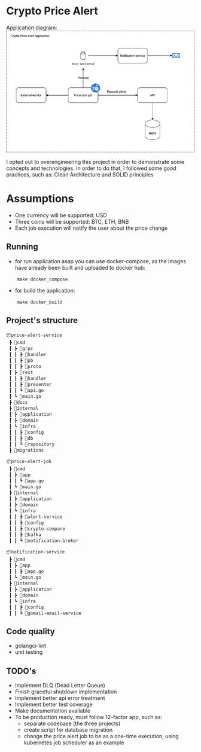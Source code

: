 # Crypto Price Alert

Application diagram:
![](diagram.png "Diagram")

I opted out to overengineering this project in order to demonstrate some concepts and technologies. In order to do that, I followed some good practices, such as: Clean Architecture and SOLID principles 

# Assumptions

- One currency will be supported: USD
- Three coins will be supported: BTC, ETH, BNB
- Each job execution will notify the user about the price change

## Running

- for run application asap you can use docker-compose, as the images have already been built and uploaded to docker hub:
```shell
    make docker_compose
```

- for build the application:
```shell
    make docker_build
```

## Project's structure

```shell script
📦price-alert-service
 ┣ 📂cmd
 ┃ ┣ 📂grpc
 ┃ ┃ ┣ 📂handler
 ┃ ┃ ┣ 📂pb
 ┃ ┃ ┣ 📂proto
 ┃ ┣ 📂rest
 ┃ ┃ ┣ 📂handler
 ┃ ┃ ┣ 📂presenter
 ┃ ┃ ┗ 📜api.go
 ┃ ┗ 📜main.go
 ┣ 📂docs
 ┣ 📂internal
 ┃ ┣ 📂application
 ┃ ┣ 📂domain
 ┃ ┗ 📂infra
 ┃ ┃ ┣ 📂config
 ┃ ┃ ┣ 📂db
 ┃ ┃ ┗ 📂repository
 ┣ 📂migrations
```

```shell script
📦price-alert-job
 ┣ 📂cmd
 ┃ ┣ 📂app
 ┃ ┃ ┗ 📜app.go
 ┃ ┗ 📜main.go
 ┣ 📂internal
 ┃ ┣ 📂application
 ┃ ┣ 📂domain
 ┃ ┗ 📂infra
 ┃ ┃ ┣ 📂alert-service
 ┃ ┃ ┣ 📂config
 ┃ ┃ ┣ 📂crypto-compare
 ┃ ┃ ┣ 📂kafka
 ┃ ┃ ┗ 📂notification-broker
```

```shell script
📦notification-service
 ┣ 📂cmd
 ┃ ┣ 📂app
 ┃ ┃ ┣ 📜app.go
 ┃ ┗ 📜main.go
 ┣ 📂internal
 ┃ ┣ 📂application
 ┃ ┣ 📂domain
 ┃ ┗ 📂infra
 ┃ ┃ ┣ 📂config
 ┃ ┃ ┗ 📂gomail-email-service
```

## Code quality
- golangci-lint
- unit testing

## TODO's

- Implement DLQ (Dead Letter Queue)
- Finish graceful shutdown implementation
- Implement better api error treatment
- Implement better test coverage
- Make documentation available
- To be production ready, must follow 12-factor app, such as:
  - separate codebase (the three projects)
  - create script for database migration
  - change the price alert job to be as a one-time execution, using kubernetes job scheduler as an example